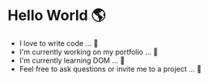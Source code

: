 # Hello World 🌎
* I love to write code ... 🥰 
* I'm currently working on my portfolio ... 💼 
* I'm currently learning DOM ... 📖 
* Feel free to ask questions or invite me to a project ... 🤝
